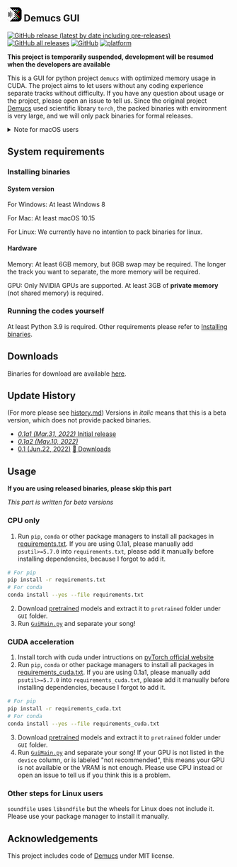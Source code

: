 ## [![Icon](./icon/icon_32x32.png)](.) Demucs GUI
[![GitHub release (latest by date including pre-releases)](https://img.shields.io/github/v/release/CarlGao4/Demucs-GUI?include_prereleases&style=plastic)](https://github.com/CarlGao4/Demucs-Gui/releases) [![GitHub all releases](https://img.shields.io/github/downloads/CarlGao4/Demucs-GUI/total?style=plastic)](https://github.com/CarlGao4/Demucs-Gui/releases) [![GitHub](https://img.shields.io/github/license/carlgao4/demucs-gui?style=plastic)](LICENSE) [![platform](https://img.shields.io/badge/platform-win--64%20%7C%20osx--64-green?style=plastic)](https://github.com/CarlGao4/Demucs-Gui/releases)

**This project is temporarily suspended, development will be resumed when the developers are available**

This is a GUI for python project `demucs` with optimized memory usage in CUDA. 
The project aims to let users without any coding experience separate tracks without difficulty. If you have any question about usage or the project, please open an issue to tell us. Since the original project [Demucs](https://github.com/facebookresearch/demucs) used scientific library `torch`, the packed binaries with environment is very large, and we will only pack binaries for formal releases. 

<details id="CannotOpen">
  <summary>Note for macOS users</summary>

> Because of the limitation of Apple, Demucs-GUI need some extra configuration to work properly. 
> 
> First, we should allow running apps from all of sources. Execute following command in your Terminal (if you do not know where your Terminal.app is, please search your dashboard): 
> 
> ```bash
> sudo spctl --master-disable
> ```
> You may need to input your password. 
> 
> Then, we need to bypass the notarization (replace the path below to where your Demucs-GUI.app is if you did not install to the default location): 
> 
> ```bash
> sudo xattr -rd com.apple.quarantine /Applications/Demucs-GUI.app
> ```

</details>

## System requirements
### Installing binaries
#### System version
For Windows: At least Windows 8

For Mac: At least macOS 10.15

For Linux: We currently have no intention to pack binaries for linux. 

#### Hardware
Memory: At least 6GB memory, but 8GB swap may be required. The longer the track you want to separate, the more memory will be required. 

GPU: Only NVIDIA GPUs are supported. At least 3GB of **private memory** (not shared memory) is required. 

### Running the codes yourself
At least Python 3.9 is required. Other requirements please refer to [Installing binaries](#installing-binaries). 

## Downloads
Binaries for download are available [here](https://github.com/CarlGao4/Demucs-Gui/releases). 

## Update History
(For more please see [history.md](history.md))
Versions in *italic* means that this is a beta version, which does not provide packed binaries. 
- [*0.1a1 (Mar.31, 2022)* Initial release](history.md#01a1)
- [*0.1a2 (May.10, 2022)*](history.md#01a2)
- [0.1 (Jun.22, 2022)](history.md#01) [:link: Downloads](https://github.com/CarlGao4/Demucs-Gui/releases/tag/0.1)

## Usage
**If you are using released binaries, please skip this part**

*This part is written for beta versions*

### CPU only
1. Run `pip`, `conda` or other package managers to install all packages in [requirements.txt](requirements.txt). If you are using 0.1a1, please manually add `psutil>=5.7.0` into `requirements.txt`, please add it manually before installing dependencies, because I forgot to add it. 
```bash
# For pip
pip install -r requirements.txt
# For conda
conda install --yes --file requirements.txt
```
2. Download [pretrained](https://app.box.com/s/rd6h9dilocrrfbsh8u4izgbpnq4w9dnj) models and extract it to `pretrained` folder under `GUI` folder.  
3. Run [`GuiMain.py`](GUI/GuiMain.py) and separate your song! 

### CUDA acceleration
1. Install torch with cuda under intructions on [pyTorch official website](https://pytorch.org/get-started/locally/#start-locally)
2. Run `pip`, `conda` or other package managers to install all packages in [requirements_cuda.txt](requirements_cuda.txt). If you are using 0.1a1, please manually add `psutil>=5.7.0` into `requirements_cuda.txt`, please add it manually before installing dependencies, because I forgot to add it. 
```bash
# For pip
pip install -r requirements_cuda.txt
# For conda
conda install --yes --file requirements_cuda.txt
```
3. Download [pretrained](https://app.box.com/s/rd6h9dilocrrfbsh8u4izgbpnq4w9dnj) models and extract it to `pretrained` folder under `GUI` folder.  
4. Run [`GuiMain.py`](GUI/GuiMain.py) and separate your song! If your GPU is not listed in the `device` column, or is labeled "not recommended", this means your GPU is not available or the VRAM is not enough. Please use CPU instead or open an issue to tell us if you think this is a problem. 

### Other steps for Linux users
`soundfile` uses `libsndfile` but the wheels for Linux does not include it. Please use your package manager to install it manually.  

## Acknowledgements
This project includes code of [Demucs](https://github.com/facebookresearch/demucs) under MIT license. 
